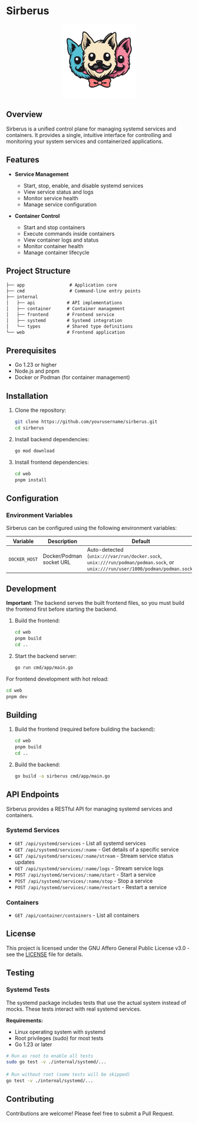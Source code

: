 # Sirberus

<div align="center">
  <img src="web/public/sirberus-logo.png" alt="Sirberus Logo" width="200">
</div>

## Overview

Sirberus is a unified control plane for managing systemd services and containers. It provides a single, intuitive interface for controlling and monitoring your system services and containerized applications.

## Features

- **Service Management**
  - Start, stop, enable, and disable systemd services
  - View service status and logs
  - Monitor service health
  - Manage service configuration

- **Container Control**
  - Start and stop containers
  - Execute commands inside containers
  - View container logs and status
  - Monitor container health
  - Manage container lifecycle

## Project Structure

```
├── app                 # Application core
├── cmd                 # Command-line entry points
├── internal           
│   ├── api            # API implementations
│   ├── container      # Container management
│   ├── frontend       # Frontend service
│   ├── systemd        # Systemd integration
│   └── types          # Shared type definitions
└── web                # Frontend application
```

## Prerequisites

- Go 1.23 or higher
- Node.js and pnpm
- Docker or Podman (for container management)

## Installation

1. Clone the repository:
   ```bash
   git clone https://github.com/yourusername/sirberus.git
   cd sirberus
   ```

2. Install backend dependencies:
   ```bash
   go mod download
   ```

3. Install frontend dependencies:
   ```bash
   cd web
   pnpm install
   ```

## Configuration

### Environment Variables

Sirberus can be configured using the following environment variables:

| Variable | Description | Default |
|----------|-------------|---------|
| `DOCKER_HOST` | Docker/Podman socket URL | Auto-detected (`unix:///var/run/docker.sock`, `unix:///run/podman/podman.sock`, or `unix:///run/user/1000/podman/podman.sock`) |

## Development

**Important**: The backend serves the built frontend files, so you must build the frontend first before starting the backend.

1. Build the frontend:
   ```bash
   cd web
   pnpm build
   cd ..
   ```

2. Start the backend server:
   ```bash
   go run cmd/app/main.go
   ```

For frontend development with hot reload:
```bash
cd web
pnpm dev
```

## Building

1. Build the frontend (required before building the backend):
   ```bash
   cd web
   pnpm build
   cd ..
   ```

2. Build the backend:
   ```bash
   go build -o sirberus cmd/app/main.go
   ```

## API Endpoints

Sirberus provides a RESTful API for managing systemd services and containers.

### Systemd Services

- `GET /api/systemd/services` - List all systemd services
- `GET /api/systemd/services/:name` - Get details of a specific service
- `GET /api/systemd/services/:name/stream` - Stream service status updates
- `GET /api/systemd/services/:name/logs` - Stream service logs
- `POST /api/systemd/services/:name/start` - Start a service
- `POST /api/systemd/services/:name/stop` - Stop a service
- `POST /api/systemd/services/:name/restart` - Restart a service

### Containers

- `GET /api/container/containers` - List all containers

## License

This project is licensed under the GNU Affero General Public License v3.0 - see the [LICENSE](LICENSE) file for details.

## Testing

### Systemd Tests

The systemd package includes tests that use the actual system instead of mocks. These tests interact with real systemd services.

**Requirements:**
- Linux operating system with systemd
- Root privileges (sudo) for most tests
- Go 1.23 or later

```bash
# Run as root to enable all tests
sudo go test -v ./internal/systemd/...

# Run without root (some tests will be skipped)
go test -v ./internal/systemd/...
```

## Contributing

Contributions are welcome! Please feel free to submit a Pull Request.